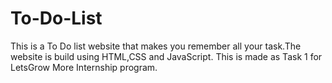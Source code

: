 # To-Do-List

This is a To Do list website that makes you remember all your task.The website is build using HTML,CSS and JavaScript.
This is made as Task 1 for LetsGrow More Internship program.
